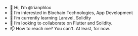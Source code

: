 - 👋 Hi, I’m @rianphlox
- 👀 I’m interested in Blochain Technologies, App Development
- 🌱 I’m currently learning Laravel, Solidity
- 💞️ I’m looking to collaborate on Flutter and Solidity.
- 📫 How to reach me? You can't. At least, for now.

<!---
rianphlox/rianphlox is a ✨ special ✨ repository because its `README.md` (this file) appears on your GitHub profile.
You can click the Preview link to take a look at your changes.
--->
